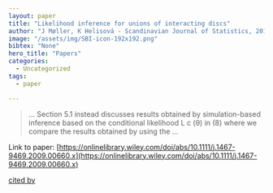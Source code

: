 ```yaml
---
layout: paper
title: "Likelihood inference for unions of interacting discs"
author: "J Møller, K Helisová - Scandinavian Journal of Statistics, 2010 - Wiley Online Library"
image: "/assets/img/SBI-icon-192x192.png"
bibtex: "None"
hero_title: "Papers"
categories:
  - Uncategorized
tags:
  - paper

---
```

>… Section 5.1 instead discusses results obtained by simulation-based inference based on the conditional likelihood L c (θ) in (8) where we compare the results obtained by using the …

Link to paper: [https://onlinelibrary.wiley.com/doi/abs/10.1111/j.1467-9469.2009.00660.x](https://onlinelibrary.wiley.com/doi/abs/10.1111/j.1467-9469.2009.00660.x)

[cited by](https://scholar.google.com/scholar?cites=4375176041029114155&as_sdt=2005&sciodt=0,5&hl=en&num=20)
